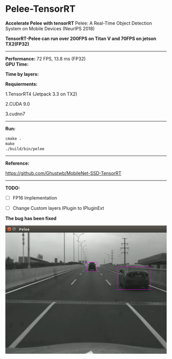 # Pelee-TensorRT

**Accelerate Pelee with tensorRT**
Pelee: A Real-Time Object Detection System on Mobile Devices (NeurIPS 2018) 

**TensorRT-Pelee can run over 200FPS on Titan V and 70FPS on jetson TX2(FP32)**

---

**Performance:**
72 FPS, 13.8 ms (FP32) <br>
**GPU Time:**

**Time by layers:**



**Requierments:**

1.TensorRT4 (Jetpack 3.3 on TX2) 

2.CUDA 9.0

3.cudnn7

---

**Run:**

```shell
cmake .
make
./build/bin/pelee
```

---

**Reference:**

https://github.com/Ghustwb/MobileNet-SSD-TensorRT

---

**TODO:**
- [ ] FP16 Implementation 
- [ ] Change Custom layers IPlugin to IPluginExt




**The bug has been fixed**

![image](testPic/test.png)
